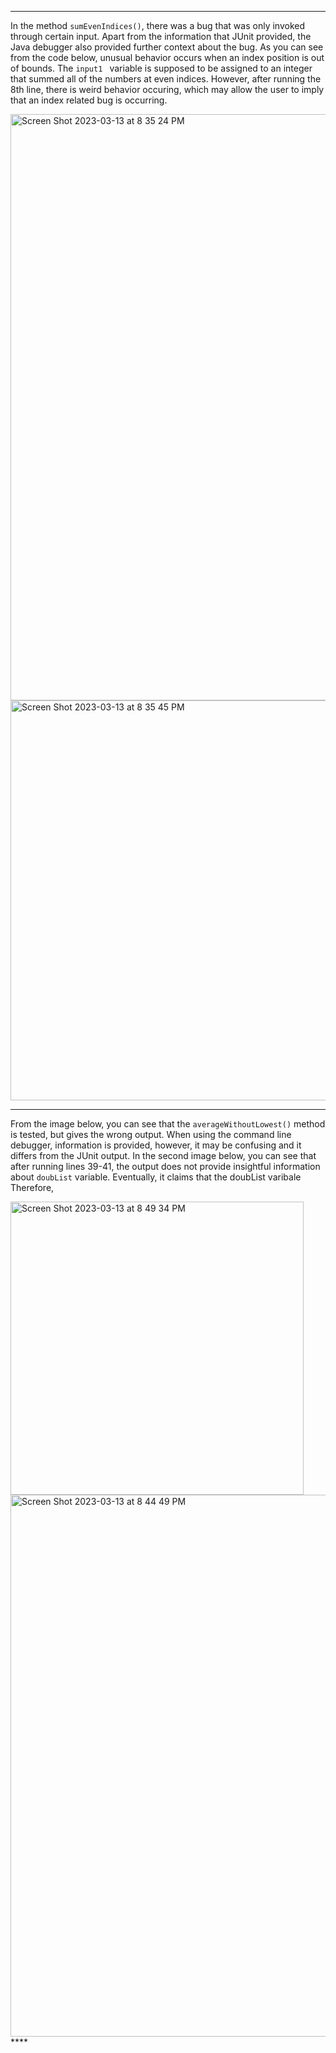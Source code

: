 -----------------------------------------------------------------------

In the method ```sumEvenIndices()```, there was a bug that was only invoked through certain input. Apart from the information that JUnit provided, the
Java debugger also provided further context about the bug. As you can see from the code below, unusual behavior occurs when an index position is out
of bounds. The ```input1 ``` variable is supposed to be assigned to an integer that summed all of the numbers at even indices. However, after running the 
8th line, there is weird behavior occuring, which may allow the user to imply that an index related bug is occurring. 

<img width="938" alt="Screen Shot 2023-03-13 at 8 35 24 PM" src="https://user-images.githubusercontent.com/122497830/224886671-901b16a4-bf99-4d03-93b4-319e9ad4999d.png">

<img width="640" alt="Screen Shot 2023-03-13 at 8 35 45 PM" src="https://user-images.githubusercontent.com/122497830/224886730-72ee0a92-76ea-4d9e-9ab7-8c6f4b076ff1.png">

-----------------------------------------------------------------------
From the image below, you can see that the ```averageWithoutLowest()``` method is tested, but gives the wrong output. When using the command line debugger, information is provided, however, it may be confusing and it differs from the JUnit output. In the second image below, you can see that after running lines 39-41, the output does not provide insightful information about ```doubList``` variable. Eventually, it claims that the doubList varibale Therefore, 

<img width="469" alt="Screen Shot 2023-03-13 at 8 49 34 PM" src="https://user-images.githubusercontent.com/122497830/224888556-59105855-ebbd-4bd3-b45b-ce31c7b8dc93.png">


<img width="867" alt="Screen Shot 2023-03-13 at 8 44 49 PM" src="https://user-images.githubusercontent.com/122497830/224887959-34e20860-b892-4104-90a9-1e7fd0a9bffd.png">
****
